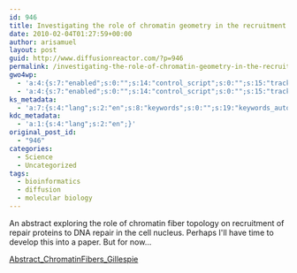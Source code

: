 ```yaml
---
id: 946
title: Investigating the role of chromatin geometry in the recruitment of repair proteins to DNA double strand breaks
date: 2010-02-04T01:27:59+00:00
author: arisamuel
layout: post
guid: http://www.diffusionreactor.com/?p=946
permalink: /investigating-the-role-of-chromatin-geometry-in-the-recruitment-of-repair-proteins-to-dna-double-strand-breaks/
gwo4wp:
  - 'a:4:{s:7:"enabled";s:0:"";s:14:"control_script";s:0:"";s:15:"tracking_script";s:0:"";s:17:"conversion_script";s:0:"";}'
  - 'a:4:{s:7:"enabled";s:0:"";s:14:"control_script";s:0:"";s:15:"tracking_script";s:0:"";s:17:"conversion_script";s:0:"";}'
ks_metadata:
  - 'a:7:{s:4:"lang";s:2:"en";s:8:"keywords";s:0:"";s:19:"keywords_autoupdate";s:1:"1";s:11:"description";s:0:"";s:22:"description_autoupdate";s:1:"1";s:5:"title";s:60:"Investigating chromatin geometry on DNA double strand breaks";s:6:"robots";s:12:"index,follow";}'
kdc_metadata:
  - 'a:1:{s:4:"lang";s:2:"en";}'
original_post_id:
  - "946"
categories:
  - Science
  - Uncategorized
tags:
  - bioinformatics
  - diffusion
  - molecular biology
---
```

An abstract exploring the role of chromatin fiber topology on recruitment of repair proteins to DNA repair in the cell nucleus. Perhaps I'll have time to develop this into a paper. But for now...

<a href="http://www.diffusionreactor.com/wp-content/uploads/2012/03/Abstract_ChromatinFibers_Gillespie.pdf">Abstract_ChromatinFibers_Gillespie</a>